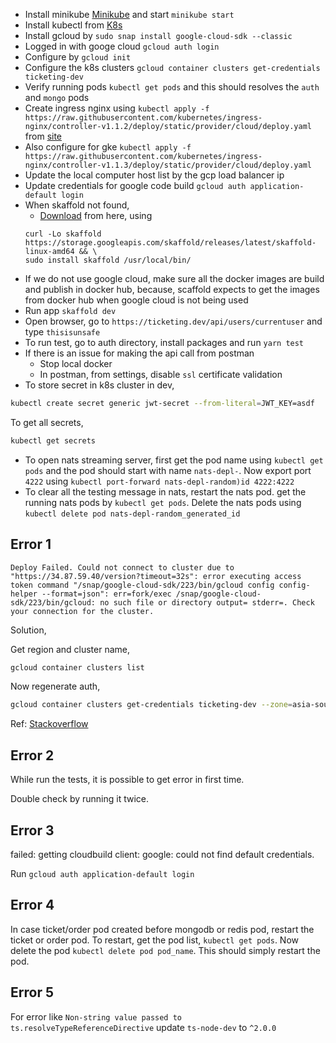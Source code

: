 - Install minikube [Minikube](https://minikube.sigs.k8s.io/docs/start/) and start `minikube start`
- Install kubectl from [K8s](https://kubernetes.io/docs/tasks/tools/install-kubectl-linux/)
- Install gcloud by `sudo snap install google-cloud-sdk --classic`
- Logged in with googe cloud `gcloud auth login`
- Configure by `gcloud init`
- Configure the k8s clusters `gcloud container clusters get-credentials ticketing-dev`
- Verify running pods `kubectl get pods` and this should resolves the `auth` and `mongo` pods
- Create ingress nginx using `kubectl apply -f https://raw.githubusercontent.com/kubernetes/ingress-nginx/controller-v1.1.2/deploy/static/provider/cloud/deploy.yaml ` from [site](https://kubernetes.github.io/ingress-nginx/deploy/)
- Also configure for gke `kubectl apply -f https://raw.githubusercontent.com/kubernetes/ingress-nginx/controller-v1.1.3/deploy/static/provider/cloud/deploy.yaml`
- Update the local computer host list by the gcp load balancer ip
- Update credentials for google code build `gcloud auth application-default login`
- When skaffold not found,
  - [Download](https://skaffold.dev/docs/install/) from here, using
  ```
  curl -Lo skaffold https://storage.googleapis.com/skaffold/releases/latest/skaffold-linux-amd64 && \
  sudo install skaffold /usr/local/bin/
  ```
- If we do not use google cloud, make sure all the docker images are build and publish in docker hub, because, scaffold expects to get the images from docker hub when google cloud is not being used
- Run app `skaffold dev`
- Open browser, go to `https://ticketing.dev/api/users/currentuser` and type `thisisunsafe`
- To run test, go to auth directory, install packages and run `yarn test`
- If there is an issue for making the api call from postman
  - Stop local docker
  - In postman, from settings, disable `ssl` certificate validation
- To store secret in k8s cluster in dev,

```bash
kubectl create secret generic jwt-secret --from-literal=JWT_KEY=asdf
```

To get all secrets,

```bash
kubectl get secrets
```

- To open nats streaming server, first get the pod name using `kubectl get pods` and the pod should start with name `nats-depl-`. Now export port `4222` using `kubectl port-forward nats-depl-random)id 4222:4222`
- To clear all the testing message in nats, restart the nats pod. get the running nats pods by `kubectl get pods`. Delete the nats pods using `kubectl delete pod nats-depl-random_generated_id`

## Error 1

```
Deploy Failed. Could not connect to cluster due to "https://34.87.59.40/version?timeout=32s": error executing access token command "/snap/google-cloud-sdk/223/bin/gcloud config config-helper --format=json": err=fork/exec /snap/google-cloud-sdk/223/bin/gcloud: no such file or directory output= stderr=. Check your connection for the cluster.
```

Solution,

Get region and cluster name,

```bash
gcloud container clusters list
```

Now regenerate auth,

```bash
gcloud container clusters get-credentials ticketing-dev --zone=asia-southeast1-a
```

Ref: [Stackoverflow](https://stackoverflow.com/questions/56654149/error-executing-access-token-command-google-google-cloud-sdk-bin-gcloud-config)

## Error 2

While run the tests, it is possible to get error in first time.

Double check by running it twice.

## Error 3

failed: getting cloudbuild client: google: could not find default credentials.

Run `gcloud auth application-default login`

## Error 4

In case ticket/order pod created before mongodb or redis pod, restart the ticket or order pod. To restart, get the pod list, `kubectl get pods`. Now delete the pod `kubectl delete pod pod_name`. This should simply restart the pod.

## Error 5

For error like `Non-string value passed to ts.resolveTypeReferenceDirective` update `ts-node-dev` to `^2.0.0`
